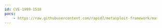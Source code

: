 ```yaml
---
id: CVE-1999-1510
pocs:
    - https://raw.githubusercontent.com/rapid7/metasploit-framework/master/modules/exploits/windows/ftp/bison_ftp_bof.rb
---
```

